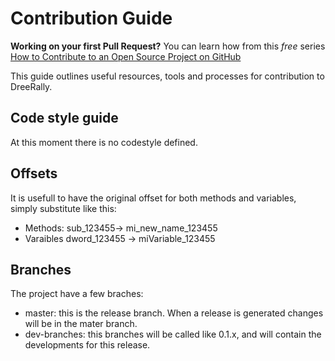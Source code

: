 # Contribution Guide

**Working on your first Pull Request?** You can learn how from this *free* series [How to Contribute to an Open Source Project on GitHub](https://egghead.io/series/how-to-contribute-to-an-open-source-project-on-github)

This guide outlines useful resources, tools and processes for contribution to
DreeRally.

## Code style guide

At this moment there is no codestyle defined.

## Offsets

It is usefull to have the original offset for both methods and variables, simply substitute like this:

* Methods: sub_123455-> mi_new_name_123455
* Varaibles dword_123455 -> miVariable_123455

## Branches

The project have a few braches:

* master: this is the release branch. When a release is generated changes will be in the mater branch.
* dev-branches: this branches will be called like 0.1.x, and will contain the developments for this release.
